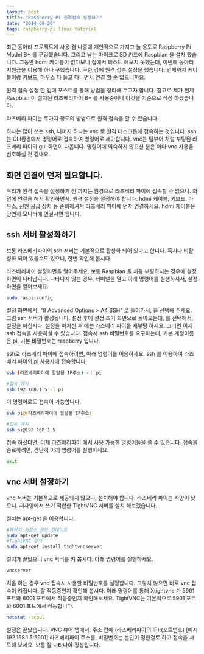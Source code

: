 ```yaml
---
layout: post
title: "Raspberry Pi 원격접속 설정하기"
date: "2014-09-20"
tags: raspberry-pi linux tutorial
---
```


최근 동아리 프로젝트에 사용 겸 나중에 개인적으로 가지고 놀 용도로 Raspberry Pi Model B+ 를 구입했습니다.
그리고 남는 마이크로 SD 카드에 Raspbian 을 설치 했습니다.
그동안 hdmi 케이블이 없다보니 집에서 테스트 해보지 못했는대, 이번에 동아리 지원금을 이용해 하나 구했습니다.
구한 김에 원격 접속 설정을 했습니다. 언제까지 케이블이랑 키보드, 마우스 다 들고 다니면서 연결 할 순 없으니까요.

원격 접속 설정 한 김에 포스트를 통해 방법을 정리해 두고자 합니다.
참고로 제가 현제 Raspbian 이 설치된 라즈베리파이 B+ 를 사용중이니 이것을 기준으로 작성 하겠습니다.

라즈베리 파이는 두가지 정도의 방법으로 원격 접속을 할 수 있습니다.

하나는 많이 쓰는 ssh, 나머지 하나는 vnc 로 원격 데스크톱에 접속하는 것입니다.
ssh 는 CLI환경에서 명령어로 접속하여 명령어로 제아합니다. vnc는 팀뷰어 처럼 부팅된 라즈베리 파이의 gui 화면이 나옵니다.
명령어에 익숙하지 않으신 분은 아마 vnc 사용을 선호하실 것 같내요.

## 화면 연결이 먼저 필요합니다.

우리가 원격 접속을 설정하기 전 까지는 원경으로 라즈베리 파이에 접속할 수 없으니. 화면에 연결을 해서 확인하면서.
원격 설정을 설정해야 합니다. hdmi 케이블, 키보드, 마우스, 전원 공급 장치 등 준비하셔서 라즈베리 파이에 먼저 연결하세요.
hdmi 케이블은 당연히 모니터에 연결시면 됩니다.

## ssh 서버 활성화하기

보통 라즈베리파이의 ssh 서버는 기본적으로 활성화 되어 있다고 합니다. 혹시나 비활성화 되어 있을수도 있으니,
한번 확인해 봅시다.

라즈베리파이 설정화면을 열어주세요. 보통 Raspbian 을 처음 부팅하시는 경우에 설정 화면이 나타납니다.
나타나지 않는 경우, 터미널을 열고 아래 명령어를 실행하셔서, 설정 화면을 열어보세요.
```bash
sudo raspi-config
```

설정 화면에서, "8 Advanced Options > A4 SSH" 로 들어가서, <Enable> 을 선택해 주세요.
그럼 ssh 서버가 활성됩니다. 설정 후에 설정 초기 화면으로 돌아오는대, <Finish> 를 선택해서, 설정을 마칩시다.
설정을 마치신 후 에는 라즈베리 파이를 재부팅 하세요. 그러면 이제 ssh 접속을 사용하실 수 있습니다.
접속시 ssh 비밀번호를 요구하는대, 기본 계정이름은 pi, 기본 비밀번호는 raspberry 입니다.

ssh로 라즈베리 파이에 접속하려면, 아래 명령어를 이용하세요. ssh 를 이용하여 라즈베리 파이의 pi 사용자에 접속합니다.
```bash
ssh (라즈베리파이에 할당된 IP주소) -ㅣ pi

#접속 예시
ssh 192.168.1.5 -l pi
```

이 명령어로도 접속이 가능합니다.
```bash
ssh pi@(라즈베리파이에 할당된 IP주소)

#접속 예시
ssh pi@192.168.1.5
```

접속 하셨다면, 이제 라즈베리파이 에서 사용 가능한 명령어들을 쓸 수 있습니다.
접속을 종료하려면, 간단히 아래 명령어를 실행하세요.
```bash
exit
```

## vnc 서버 설정하기

vnc 서버는 기본적으로 제공되지 않으니, 설치해야 합니다. 라즈베리 파이는 사양이 낮으니.
저사양에서 쓰기 적합한 TightVNC 서버를 설치 해보겠습니다.

설치는 apt-get 을 이용합니다.
```bash
#패키지 저장소 정보 업데이트
sudo apt-get update
#TightVNC 설치
sudo apt-get install tightvncserver
```

설치가 끝났으니 vnc 서버를 켜 봅시다. 아래 명령어를 실행하세요.
```bash
vncserver
```

처음 하는 경우 vnc 접속시 사용할 비밀번호를 설정합니다. 그렇치 않으면 바로 vnc 접속이 켜집니다.
잘 작동중인지 확인해 봅시다. 아래 명령어를 통해 Xtightvnc 가 5901 포트와 6001 포트에서 작동중인지 확인해보세요.
TightVNC는 기본적으로 5901 포트와 6001 포트에서 작동합니다.
```bash
netstat -tcpul
```

설정은 끝났습니다. VNC 뷰어 앱에서. 주소 란에 (라즈베리파이의 IP):(포트번호) [예시 192.168.1.5:5901] 라즈베리파이 주소를,
비밀번호는 본인이 정한걸로 하고 접속을 시도해 보세요. 보통 잘 나타나야 정상입니다.
